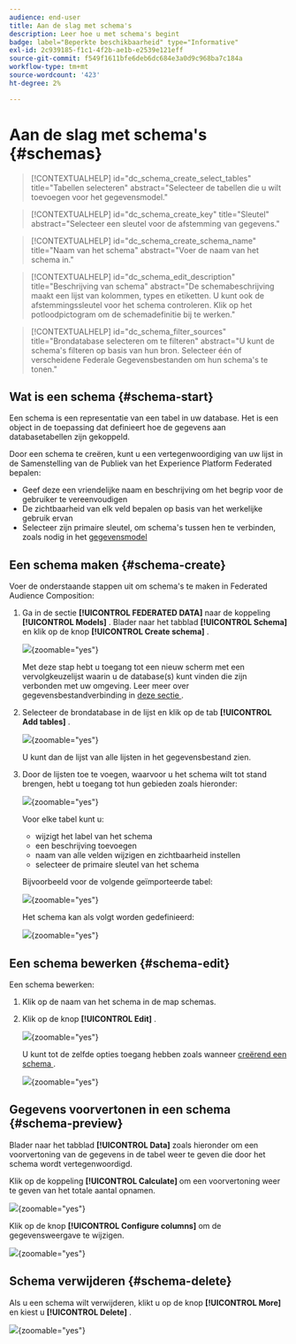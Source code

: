 ```yaml
---
audience: end-user
title: Aan de slag met schema's
description: Leer hoe u met schema's begint
badge: label="Beperkte beschikbaarheid" type="Informative"
exl-id: 2c939185-f1c1-4f2b-ae1b-e2539e121eff
source-git-commit: f549f1611bfe6deb6dc684e3a0d9c968ba7c184a
workflow-type: tm+mt
source-wordcount: '423'
ht-degree: 2%

---
```


# Aan de slag met schema&#39;s {#schemas}


>[!CONTEXTUALHELP]
>id="dc_schema_create_select_tables"
>title="Tabellen selecteren"
>abstract="Selecteer de tabellen die u wilt toevoegen voor het gegevensmodel."

>[!CONTEXTUALHELP]
>id="dc_schema_create_key"
>title="Sleutel"
>abstract="Selecteer een sleutel voor de afstemming van gegevens."

>[!CONTEXTUALHELP]
>id="dc_schema_create_schema_name"
>title="Naam van het schema"
>abstract="Voer de naam van het schema in."


>[!CONTEXTUALHELP]
>id="dc_schema_edit_description"
>title="Beschrijving van schema"
>abstract="De schemabeschrijving maakt een lijst van kolommen, types en etiketten. U kunt ook de afstemmingssleutel voor het schema controleren. Klik op het potloodpictogram om de schemadefinitie bij te werken."

>[!CONTEXTUALHELP]
>id="dc_schema_filter_sources"
>title="Brondatabase selecteren om te filteren"
>abstract="U kunt de schema&#39;s filteren op basis van hun bron. Selecteer één of verscheidene Federale Gegevensbestanden om hun schema&#39;s te tonen."


## Wat is een schema {#schema-start}

Een schema is een representatie van een tabel in uw database. Het is een object in de toepassing dat definieert hoe de gegevens aan databasetabellen zijn gekoppeld.

Door een schema te creëren, kunt u een vertegenwoordiging van uw lijst in de Samenstelling van de Publiek van het Experience Platform Federated bepalen:

* Geef deze een vriendelijke naam en beschrijving om het begrip voor de gebruiker te vereenvoudigen
* De zichtbaarheid van elk veld bepalen op basis van het werkelijke gebruik ervan
* Selecteer zijn primaire sleutel, om schema&#39;s tussen hen te verbinden, zoals nodig in het [ gegevensmodel ](../data-management/gs-models.md#data-model-start)

## Een schema maken {#schema-create}

Voer de onderstaande stappen uit om schema&#39;s te maken in Federated Audience Composition:

1. Ga in de sectie **[!UICONTROL FEDERATED DATA]** naar de koppeling **[!UICONTROL Models]** . Blader naar het tabblad **[!UICONTROL Schema]** en klik op de knop **[!UICONTROL Create schema]** .

   ![](assets/schema_create.png){zoomable="yes"}

   Met deze stap hebt u toegang tot een nieuw scherm met een vervolgkeuzelijst waarin u de database(s) kunt vinden die zijn verbonden met uw omgeving. Leer meer over gegevensbestandverbinding in [ deze sectie ](../connections/connections.md#connections-fdb).

1. Selecteer de brondatabase in de lijst en klik op de tab **[!UICONTROL Add tables]** .

   ![](assets/schema_tables.png){zoomable="yes"}

   U kunt dan de lijst van alle lijsten in het gegevensbestand zien.

1. Door de lijsten toe te voegen, waarvoor u het schema wilt tot stand brengen, hebt u toegang tot hun gebieden zoals hieronder:

   ![](assets/schema_fields.png){zoomable="yes"}

   Voor elke tabel kunt u:

   * wijzigt het label van het schema
   * een beschrijving toevoegen
   * naam van alle velden wijzigen en zichtbaarheid instellen
   * selecteer de primaire sleutel van het schema

   Bijvoorbeeld voor de volgende geïmporteerde tabel:

   ![](assets/schema_lumaorder.png){zoomable="yes"}

   Het schema kan als volgt worden gedefinieerd:

   ![](assets/schema_lumaorders.png){zoomable="yes"}

## Een schema bewerken {#schema-edit}

Een schema bewerken:

1. Klik op de naam van het schema in de map schemas.

1. Klik op de knop **[!UICONTROL Edit]** .

   ![](assets/schema_edit.png){zoomable="yes"}

   U kunt tot de zelfde opties toegang hebben zoals wanneer [ creërend een schema ](#schema-create).

   ![](assets/schema_edit_orders.png){zoomable="yes"}

## Gegevens voorvertonen in een schema {#schema-preview}

Blader naar het tabblad **[!UICONTROL Data]** zoals hieronder om een voorvertoning van de gegevens in de tabel weer te geven die door het schema wordt vertegenwoordigd.

Klik op de koppeling **[!UICONTROL Calculate]** om een voorvertoning weer te geven van het totale aantal opnamen.

![](assets/schema_data.png){zoomable="yes"}

Klik op de knop **[!UICONTROL Configure columns]** om de gegevensweergave te wijzigen.

![](assets/schema_columns.png){zoomable="yes"}

## Schema verwijderen {#schema-delete}

Als u een schema wilt verwijderen, klikt u op de knop **[!UICONTROL More]** en kiest u **[!UICONTROL Delete]** .

![](assets/schema_delete.png){zoomable="yes"}
